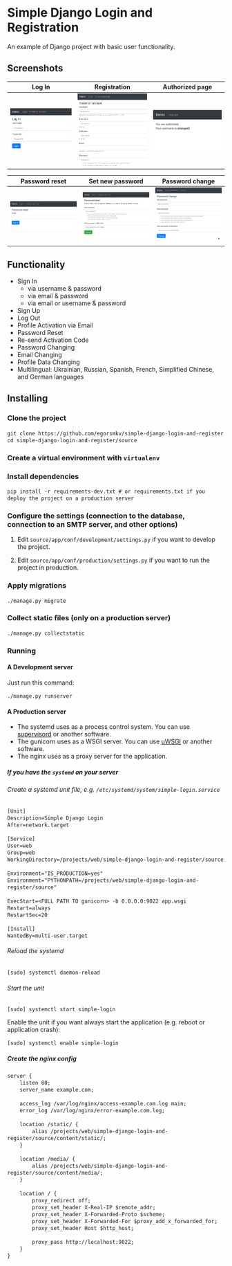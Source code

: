 # Simple Django Login and Registration

An example of Django project with basic user functionality.

## Screenshots

| Log In | Registration | Authorized page |
| -------|--------------|-----------------|
| <img src="./screenshots/login.png" width="200"> | <img src="./screenshots/register.png" width="200"> | <img src="./screenshots/authorized_page.png" width="200"> |

| Password reset | Set new password | Password change |
| ---------------|------------------|-----------------|
| <img src="./screenshots/password_reset.png" width="200"> | <img src="./screenshots/set_new_password.png" width="200"> | <img src="./screenshots/password_change.png" width="200"> |

## Functionality

- Sign In
    - via username & password
    - via email & password
    - via email or username & password
- Sign Up
- Log Out
- Profile Activation via Email
- Password Reset
- Re-send Activation Code
- Password Changing
- Email Changing
- Profile Data Changing
- Multilingual: Ukrainian, Russian, Spanish, French, Simplified Chinese, and German languages


## Installing

### Clone the project

```
git clone https://github.com/egorsmkv/simple-django-login-and-register
cd simple-django-login-and-register/source
```

### Create a virtual environment with `virtualenv`

### Install dependencies

```
pip install -r requirements-dev.txt # or requirements.txt if you deploy the project on a production server
```

### Configure the settings (connection to the database, connection to an SMTP server, and other options)

1. Edit `source/app/conf/development/settings.py` if you want to develop the project.

2. Edit `source/app/conf/production/settings.py` if you want to run the project in production.

### Apply migrations

```
./manage.py migrate
```

### Collect static files (only on a production server)

```
./manage.py collectstatic
```

### Running

#### A Development server

Just run this command:

```
./manage.py runserver
```

#### A Production server

- The systemd uses as a process control system. You can use [supervisord](http://supervisord.org) or another software.
- The gunicorn uses as a WSGI server. You can use [uWSGI](https://uwsgi-docs.readthedocs.io/en/latest/) or another software.
- The nginx uses as a proxy server for the application.

##### If you have the `systemd` on your server

###### Create a systemd unit file, e.g. `/etc/systemd/system/simple-login.service`

```
[Unit]
Description=Simple Django Login
After=network.target

[Service]
User=web
Group=web
WorkingDirectory=/projects/web/simple-django-login-and-register/source

Environment="IS_PRODUCTION=yes"
Environment="PYTHONPATH=/projects/web/simple-django-login-and-register/source"

ExecStart=<FULL PATH TO gunicorn> -b 0.0.0.0:9022 app.wsgi
Restart=always
RestartSec=20

[Install]
WantedBy=multi-user.target
```

###### Reload the systemd

```
[sudo] systemctl daemon-reload
```

###### Start the unit

```
[sudo] systemctl start simple-login
```

Enable the unit if you want always start the application (e.g. reboot or application crash):

```
[sudo] systemctl enable simple-login
```

##### Create the nginx config

```
server {
	listen 80;
	server_name example.com;

	access_log /var/log/nginx/access-example.com.log main;
	error_log /var/log/nginx/error-example.com.log;

	location /static/ {
		alias /projects/web/simple-django-login-and-register/source/content/static/;
	}

	location /media/ {
		alias /projects/web/simple-django-login-and-register/source/content/media/;
	}

	location / {
		proxy_redirect off;
		proxy_set_header X-Real-IP $remote_addr;
		proxy_set_header X-Forwarded-Proto $scheme;
		proxy_set_header X-Forwarded-For $proxy_add_x_forwarded_for;
		proxy_set_header Host $http_host;

		proxy_pass http://localhost:9022;
	}
}
```
